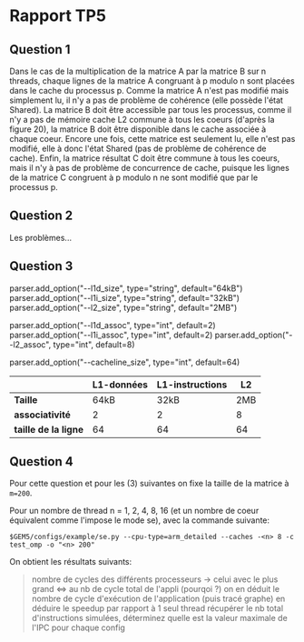 # Rapport TP5

## Question 1

Dans le cas de la multiplication de la matrice A par la matrice B sur n threads, chaque lignes de la matrice A congruant
à p modulo n sont placées dans le cache du processus p. Comme la matrice A n'est pas modifié mais simplement lu, il n'y a pas de 
problème de cohérence (elle possède l'état Shared). La matrice B doit être accessible par tous les processus, comme il n'y a pas de mémoire cache 
L2 commune à tous les coeurs (d'après la figure 20), la matrice B doit être disponible dans le cache associée
à chaque coeur. Encore une fois, cette matrice est seulement lu, elle n'est pas modifié, elle à donc l'état Shared (pas de problème 
de cohérence de cache). Enfin, la matrice résultat C doit être commune à tous les coeurs, mais il n'y à pas de problème de concurrence de cache, 
puisque les lignes de la matrice C congruent à p modulo n ne sont modifié que par le processus p. 

## Question 2

Les problèmes...

## Question 3

parser.add_option("--l1d_size", type="string", default="64kB")
parser.add_option("--l1i_size", type="string", default="32kB")
parser.add_option("--l2_size", type="string", default="2MB")

parser.add_option("--l1d_assoc", type="int", default=2)
parser.add_option("--l1i_assoc", type="int", default=2)
parser.add_option("--l2_assoc", type="int", default=8)

parser.add_option("--cacheline_size", type="int", default=64)

|                        | **L1-données** | **L1-instructions** | **L2**  |
|------------------------|----------------|---------------------|---------|
| **Taille**             | 64kB           | 32kB                | 2MB     |
| **associativité**      | 2              | 2                   | 8       |
| **taille de la ligne** | 64             | 64                  | 64      |


## Question 4

Pour cette question et pour les (3) suivantes on fixe la taille de la matrice à `m=200`.

Pour un nombre de thread n = 1, 2, 4, 8, 16 (et un nombre de coeur équivalent comme l'impose le mode se), avec la commande suivante:
```
$GEM5/configs/example/se.py --cpu-type=arm_detailed --caches -<n> 8 -c test_omp -o "<n> 200"
```
On obtient les résultats suivants:



>nombre de cycles des différents processeurs -> celui avec le plus grand <=> au nb de cycle total de l'appli (pourqoi ?)
   >on en déduit le nombre de cycle d'exécution de l'application (puis tracé graphe)
   >en déduire le speedup par rapport à 1 seul thread
   >récupérer le nb total d'instructions simulées, déterminez quelle est la valeur maximale de l'IPC pour chaque config
   >